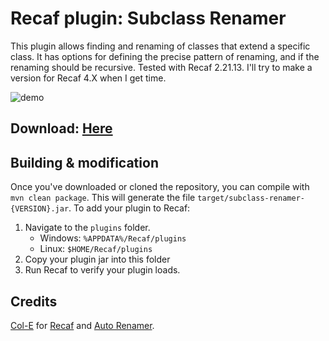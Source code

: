 # Recaf plugin: Subclass Renamer

This plugin allows finding and renaming of classes that extend a specific class. It has options for defining the precise pattern of renaming, and if the renaming should be recursive.
Tested with Recaf 2.21.13.
I'll try to make a version for Recaf 4.X when I get time.

![demo](demo.gif)

## Download: [Here](https://github.com/crazycat256/Subclass-Renamer/releases)

## Building & modification

Once you've downloaded or cloned the repository, you can compile with `mvn clean package`. 
This will generate the file `target/subclass-renamer-{VERSION}.jar`. To add your plugin to Recaf:

1. Navigate to the `plugins` folder.
    - Windows: `%APPDATA%/Recaf/plugins`
	- Linux: `$HOME/Recaf/plugins`
2. Copy your plugin jar into this folder
3. Run Recaf to verify your plugin loads.

## Credits
[Col-E](https://github.com/Col-E) for [Recaf](https://github.com/Col-E/Recaf) and [Auto Renamer](https://github.com/Recaf-Plugins/Auto-Renamer).
